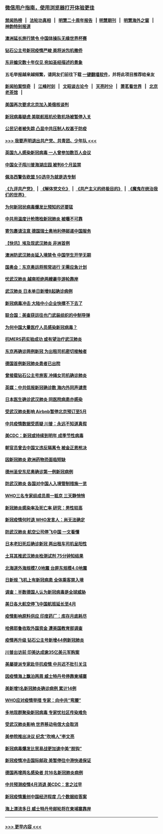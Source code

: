 ### [微信用户指南，使用浏览器打开体验更佳](https://github.com/gfw-breaker/banned-news1/blob/master/indexes/wechat-guide.md?t=0)
#### [禁闻热榜](热点新闻.md?t=0)  &nbsp;&nbsp;|&nbsp;&nbsp; [法轮功真相](https://github.com/gfw-breaker/truth/blob/master/README.md?t=0) &nbsp;&nbsp;|&nbsp;&nbsp; [明慧二十周年报告](https://github.com/gfw-breaker/mh-reports/blob/master/README.md?t=0) &nbsp;&nbsp;|&nbsp;&nbsp;[明慧期刊](https://github.com/gfw-breaker/mh-qikan) &nbsp;&nbsp;|&nbsp;&nbsp; [明慧海外之窗](https://github.com/gfw-breaker/mh-news/blob/master/README.md?t=0) &nbsp;&nbsp;|&nbsp;&nbsp; [神韵特别报道](https://github.com/gfw-breaker/mh-news/blob/master/shenyun.md?t=0)
#### [澳洲延长旅行禁令 中国体操队无缘世界杯赛](../pages/nsc418/n11870446.md?t=02151755) 
#### [钻石公主号新冠疫情严峻 美将派包机撤侨](../pages/nsc418/n11870505.md?t=02151755) 
#### [东非蝗灾数十年仅见 宛如圣经描述的景象](../pages/nsc418/n11870398.md?t=02151755) 
#### 五毛举报越来越频繁，请网友们前往下载 [一键翻墙软件](https://github.com/gfw-breaker/ssr-accounts)，并将此项目推荐给亲友
#### [新闻拍案惊奇](https://github.com/gfw-breaker/banned-news1/blob/master/pages/link4.md) &nbsp;&nbsp;|&nbsp;&nbsp; [江峰时刻](https://github.com/gfw-breaker/banned-news1/blob/master/pages/link4.md) &nbsp;&nbsp;|&nbsp;&nbsp; [文昭谈古论今](https://github.com/gfw-breaker/banned-news1/blob/master/pages/link4.md) &nbsp;&nbsp;|&nbsp;&nbsp; [天亮时分](https://github.com/gfw-breaker/banned-news1/blob/master/pages/link4.md) &nbsp;&nbsp;|&nbsp;&nbsp; [萧茗看世界](https://github.com/gfw-breaker/banned-news1/blob/master/pages/link4.md) &nbsp;&nbsp;|&nbsp;&nbsp; [北京老茶馆](https://github.com/gfw-breaker/banned-news1/blob/master/pages/link4.md) &nbsp;&nbsp;|&nbsp;&nbsp; 
#### [美国再次要求北京加入美俄核谈判](../pages/nsc418/n11870138.md?t=02151755) 
#### [新冠病毒疑虑 美联航班机伦敦机场被暂停入关](../pages/nsc418/n11870015.md?t=02151755) 
#### [公民记者被失踪 凸显中共压制人权甚于防疫](../pages/nsc418/n11870042.md?t=02151755) 
#### [>>> 我要声明退出共产党、共青团、少年队 <<<](https://github.com/begood0513/goodnews/blob/master/quit/letter.md) 
#### [英国九人感染新冠病毒 一人曾参加数百人会议](../pages/nsc418/n11869987.md?t=02151755) 
#### [中国女子闯川普海湖庄园 被判6个月监禁](../pages/nsc418/n11869919.md?t=02151755) 
#### [佩洛西警告欧盟 5G选华为就是选专制](../pages/nsc418/n11869898.md?t=02151755) 
#### [《九评共产党》](https://github.com/begood0513/9ping.md/blob/master/README.md) &nbsp;|&nbsp; [《解体党文化》](../../../../jtdwh.md/blob/master/README.md)  &nbsp;|&nbsp; [《共产主义的终极目的》](../../../../gczydzjmd.md/blob/master/README.md) &nbsp;|&nbsp; [《魔鬼在统治我们的世界》](../../../../mgztzwmdsj.md/blob/master/README.md) 
#### [为何新冠状病毒爆发比预知的还要猛](../pages/nsc418/n11869828.md?t=02151755) 
#### [中共用温度计枪筛检新冠肺炎 被曝不可靠](../pages/nsc418/n11869707.md?t=02151755) 
#### [寄包裹请注意 德国瑞士奥地利停邮递中国服务](../pages/nsc418/n11869727.md?t=02151755) 
#### [【快讯】埃及现武汉肺炎 非洲首例](../pages/nsc418/n11869766.md?t=02151755) 
#### [澳洲防武汉肺炎延入境禁令 中国学生开学无期](../pages/nsc418/n11869546.md?t=02151755) 
#### [国奥会：东京奥运将照常进行 无需应急计划](../pages/nsc418/n11869422.md?t=02151755) 
#### [忧武汉肺炎 越南拒绝两艘豪华游轮靠岸](../pages/nsc418/n11867444.md?t=02151755) 
#### [武汉肺炎 日本单日新增8起确诊病例](../pages/nsc418/n11869272.md?t=02151755) 
#### [新冠病毒冲击 大陆中小企业快撑不下去了](../pages/nsc418/n11869259.md?t=02151755) 
#### [联合国：美查获运往也门武装组织的中制导弹](../pages/nsc418/n11868677.md?t=02151755) 
#### [为何中国大量医疗人员感染新冠病毒？](../pages/nsc418/n11869001.md?t=02151755) 
#### [抗MERS药实验成功 或有望治疗武汉肺炎](../pages/nsc418/n11868912.md?t=02151755) 
#### [东京再确诊两例新冠 为出租司机密切接触者](../pages/nsc418/n11868770.md?t=02151755) 
#### [德国首例新冠肺炎患者已出院](../pages/nsc418/n11868714.md?t=02151755) 
#### [曾接载钻石公主号旅客 冲绳女司机确诊肺炎](../pages/nsc418/n11868610.md?t=02151755) 
#### [英媒：中共低报新冠确诊数 海内外同声谴责](../pages/nsc418/n11867421.md?t=02151755) 
#### [日本医生确诊武汉肺炎 同医院病患亦感染](../pages/nsc418/n11867779.md?t=02151755) 
#### [受武汉肺炎影响 Airbnb暂停北京预订至5月](../pages/nsc418/n11867428.md?t=02151755) 
#### [中共疫情数据受质疑 川普：永远不知道真假](../pages/nsc418/n11867195.md?t=02151755) 
#### [美CDC：新冠或持续到明年 成季节性病毒](../pages/nsc418/n11867279.md?t=02151755) 
#### [朝官员曾去中国又违反隔离令 被金正恩枪决](../pages/nsc418/n11867087.md?t=02151755) 
#### [因新冠肺炎 欧洲药物恐面临短缺](../pages/nsc418/n11867036.md?t=02151755) 
#### [德州圣安东尼奥确诊第一例新冠病例](../pages/nsc418/n11867194.md?t=02151755) 
#### [防武汉肺炎 各国对中国人入境管制措施一览](../pages/nsc418/n11838726.md?t=02151755) 
#### [WHO三名专家组成员周一抵京 三天静悄悄](../pages/nsc418/n11866947.md?t=02151755) 
#### [新冠肺炎感染率及死亡率 研究：男性较高](../pages/nsc418/n11866956.md?t=02151755) 
#### [新冠疫情何时退 WHO发言人：尚无法确定](../pages/nsc418/n11866864.md?t=02151755) 
#### [防武汉肺炎 航空公司停飞中国 一文看懂](../pages/nsc418/n11866800.md?t=02151755) 
#### [日本老妇死后确诊新冠 两出租车司机呈阳性](../pages/nsc418/n11866755.md?t=02151755) 
#### [土耳其推武汉肺炎检测试剂 75分钟知结果](../pages/nsc418/n11866520.md?t=02151755) 
#### [北海道外海规模7.0地震 台屏东规模4.0地震](../pages/nsc418/n11866262.md?t=02151755) 
#### [日新规 飞机上有新冠病患 全体乘客禁入境](../pages/nsc418/n11866233.md?t=02151755) 
#### [调查：半数德国人认为新冠病毒是全球威胁](../pages/nsc418/n11866687.md?t=02151755) 
#### [美日各大航空停飞中国航班延长至4月](../pages/nsc418/n11865980.md?t=02151755) 
#### [疫情影响原料供应 印度药厂：库存月底耗尽](../pages/nsc418/n11865151.md?t=02151755) 
#### [哈佛耶鲁收取外国资金 遭美国教育部调查](../pages/nsc418/n11864950.md?t=02151755) 
#### [疫情再升级 钻石公主号新增44例新冠肺炎](../pages/nsc418/n11865033.md?t=02151755) 
#### [川普出访前 印美达成逾35亿美元军购案](../pages/nsc418/n11865444.md?t=02151755) 
#### [美屡提派专家赴华抗疫情 中共迟不批引关注](../pages/nsc418/n11864719.md?t=02151755) 
#### [因疫情海上飘泊两周 威士特丹号停靠柬埔寨](../pages/nsc418/n11865007.md?t=02151755) 
#### [美新增1名新冠肺炎确诊病例 累计14例](../pages/nsc418/n11864893.md?t=02151755) 
#### [WHO应对疫情举措 专家：向中共“弯腰”](../pages/nsc418/n11864727.md?t=02151755) 
#### [多地现群聚染新冠病毒 专家忧社区传染难免](../pages/nsc418/n11864715.md?t=02151755) 
#### [受武汉肺炎影响 世界移动电信大会取消](../pages/nsc418/n11864629.md?t=02151755) 
#### [美参院推出决议 纪念“吹哨人”李文亮](../pages/nsc418/n11863852.md?t=02151755) 
#### [新冠病毒爆发比贸易战更加速中美“脱钩”](../pages/nsc418/n11864470.md?t=02151755) 
#### [新冠疫情冲击国际邮政 美暂停往中港快递保证](../pages/nsc418/n11864207.md?t=02151755) 
#### [德国再增两名感染者 共16名新冠肺炎病例](../pages/nsc418/n11864293.md?t=02151755) 
#### [中共预测疫情4月消退 美CDC：言之过早](../pages/nsc418/n11864310.md?t=02151755) 
#### [新冠疫情重创中国经济程度 几个数据给答案](../pages/nsc418/n11864203.md?t=02151755) 
#### [海上漂流多日 威士特丹号邮轮将在柬埔寨靠岸](../pages/nsc418/n11864029.md?t=02151755) 

----
#### [ >>> 更早内容 <<< ](../indexes/nsc418-earlier.md)
